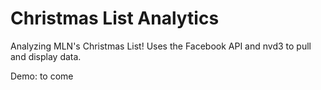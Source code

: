 Christmas List Analytics
================

Analyzing MLN's Christmas List! Uses the Facebook API and nvd3 to pull and display data. 

Demo: to come
